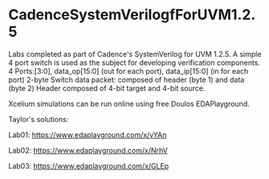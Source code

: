 # CadenceSystemVerilogfForUVM1.2.5

Labs completed as part of Cadence's SystemVerilog for UVM 1.2.5.  A simple 4 port switch is used as the subject for developing verification components.
4 Ports:[3:0], data_op[15:0] (out for each port), data_ip[15:0] (in for each port)
2-byte Switch data packet: composed of header (byte 1) and data (byte 2)
Header composed of 4-bit target and 4-bit source.

Xcelium simulations can be run online using free Doulos EDAPlayground.

Taylor's solutions:

Lab01: https://www.edaplayground.com/x/vYAn

Lab02: https://www.edaplayground.com/x/NrhV

Lab03: https://www.edaplayground.com/x/GLEp
